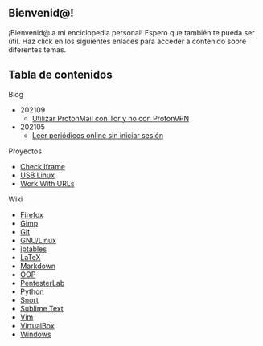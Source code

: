 ## Bienvenid@!

¡Bienvenid@ a mi enciclopedia personal! Espero que también te pueda ser útil. Haz click en los siguientes enlaces para acceder a contenido sobre diferentes temas.

## Tabla de contenidos

Blog
- 202109
  - [Utilizar ProtonMail con Tor y no con ProtonVPN](blog/2021-09-12-utilizar-protonmail-con-tor-y-no-con-protonvpn.md)
- 202105
  - [Leer periódicos online sin iniciar sesión](blog/2021-05-15-leer-periodicos-online-sin-iniciar-sesion.md)

Proyectos

- [Check Iframe](projects/check-iframe/introduction.md)
- [USB Linux](projects/usb-linux/usb-linux.md)
- [Work With URLs](projects/work-with-urls/introduction.md)

Wiki

- [Firefox](wiki/firefox/firefox.md)
- [Gimp](wiki/gimp/gimp.md)
- [Git](wiki/git/git.md)
- [GNU/Linux](wiki/gnu-linux/gnu-linux.md)
- [iptables](wiki/iptables/iptables.md)
- [LaTeX](wiki/latex/latex.md)
- [Markdown](wiki/markdown/markdown.md)
- [OOP](wiki/oop/oop.md)
- [PentesterLab](wiki/pentesterlab/pentesterlab.md)
- [Python](wiki/python/python.md)
- [Snort](wiki/snort/snort.md)
- [Sublime Text](wiki/sublime-text/sublime-text.md)
- [Vim](wiki/vim/vim.md)
- [VirtualBox](wiki/virtualbox/virtualbox.md)
- [Windows](wiki/windows/windows.md)


